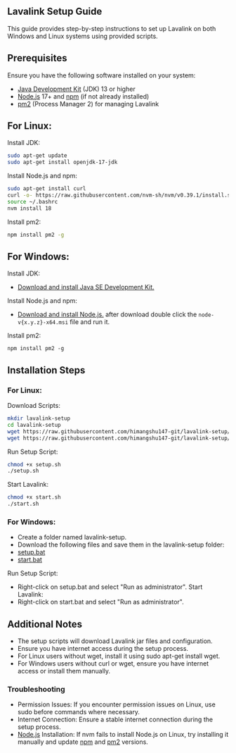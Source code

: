 ## Lavalink Setup Guide
This guide provides step-by-step instructions to set up Lavalink on both Windows and Linux systems using provided scripts.

## Prerequisites
Ensure you have the following software installed on your system:

* [Java Development Kit](https://www.oracle.com/java/technologies/downloads) (JDK) 13 or higher
* [Node.js](https://nodejs.org/downloads) 17+ and [npm](https://www.npmjs.com/) (if not already installed)
* [pm2](https://pm2.keymetrics.io/) (Process Manager 2) for managing Lavalink

## For Linux:
Install JDK:
```bash
sudo apt-get update
sudo apt-get install openjdk-17-jdk
```
Install Node.js and npm:
```bash
sudo apt-get install curl
curl -o- https://raw.githubusercontent.com/nvm-sh/nvm/v0.39.1/install.sh | bash
source ~/.bashrc
nvm install 18
```
Install pm2:
```bash
npm install pm2 -g
```
## For Windows:

Install JDK:
* [Download and install Java SE Development Kit.](https://www.oracle.com/java/technologies/downloads/#java17)

Install Node.js and npm:

* [Download and install Node.js.](https://nodejs.org/dist/v18.20.2/node-v18.20.2-x64.msi) after download double click the `node-v{x.y.z}-x64.msi` file and run it.

Install pm2:
```batch
npm install pm2 -g
```
## Installation Steps

### For Linux:
Download Scripts:
```bash
mkdir lavalink-setup
cd lavalink-setup
wget https://raw.githubusercontent.com/himangshu147-git/lavalink-setup/main/setup.sh
wget https://raw.githubusercontent.com/himangshu147-git/lavalink-setup/main/start.sh
```
Run Setup Script:

```bash
chmod +x setup.sh
./setup.sh
```

Start Lavalink:
```bash
chmod +x start.sh
./start.sh
```

### For Windows:

* Create a folder named lavalink-setup.
* Download the following files and save them in the lavalink-setup folder:
* [setup.bat](https://raw.githubusercontent.com/himangshu147-git/lavalink-setup/main/setup.bat)
* [start.bat](https://raw.githubusercontent.com/himangshu147-git/lavalink-setup/main/start.bat)

Run Setup Script:
* Right-click on setup.bat and select "Run as administrator".
Start Lavalink:
* Right-click on start.bat and select "Run as administrator".
## Additional Notes
* The setup scripts will download Lavalink jar files and configuration.
* Ensure you have internet access during the setup process.
* For Linux users without wget, install it using sudo apt-get install wget.
* For Windows users without curl or wget, ensure you have internet access or install them manually.
### Troubleshooting
* Permission Issues: If you encounter permission issues on Linux, use sudo before commands where necessary.
* Internet Connection: Ensure a stable internet connection during the setup process.
* [Node.js](https://nodejs.org/en/download) Installation: If nvm fails to install Node.js on Linux, try installing it manually and update [npm](https://www.npmjs.com/) and [pm2](https://pm2.keymetrics.io/) versions.
